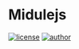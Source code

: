 # Midulejs
[![license](https://img.shields.io/badge/license-MIT-blue)](https://mit-license.org/)
[![author](https://img.shields.io/badge/author-Liangmi-green)](https://lmfans.cn/)

